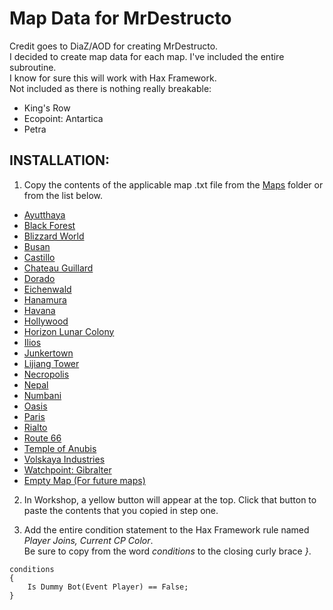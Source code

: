 # Map Data for MrDestructo
Credit goes to DiaZ/AOD for creating MrDestructo.  
I decided to create map data for each map. I've included the entire subroutine.  
I know for sure this will work with Hax Framework.  
Not included as there is nothing really breakable:  
- King's Row
- Ecopoint: Antartica
- Petra

## INSTALLATION:
1. Copy the contents of the applicable map .txt file from the [Maps](/Maps/) folder or from the list below.
- [Ayutthaya](/Maps/Ayutthaya.txt)
- [Black Forest](/Maps/BlackForest.txt)
- [Blizzard World](/Maps/BlizzardWorld.txt)
- [Busan](/Maps/Busan.txt)
- [Castillo](/Maps/Castillo.txt)
- [Chateau Guillard](/Maps/ChateauGuillard.txt)
- [Dorado](/Maps/Dorado.txt)
- [Eichenwald](/Maps/Eichenwald.txt)
- [Hanamura](/Maps/Hanamura.txt)
- [Havana](/Maps/Havana.txt)
- [Hollywood](/Maps/Hollywood.txt)
- [Horizon Lunar Colony](/Maps/HorizonLunarColony.txt)
- [Ilios](/Maps/Ilios.txt)
- [Junkertown](/Maps/Junkertown.txt)
- [Lijiang Tower](/Maps/LijiangTower.txt)
- [Necropolis](/Maps/Necropolis.txt)
- [Nepal](/Maps/Nepal.txt)
- [Numbani](/Maps/Numbani.txt)
- [Oasis](/Maps/Oasis.txt)
- [Paris](/Maps/Paris.txt)
- [Rialto](/Maps/Rialto.txt)
- [Route 66](/Maps/Route66.txt)
- [Temple of Anubis](/Maps/TempleOfAnubis.txt)
- [Volskaya Industries](/Maps/VolskayaIndustries.txt)
- [Watchpoint: Gibralter](/Maps/WatchpointGibralter.txt)
- [Empty Map (For future maps)](/Maps/EmptyMap.txt)

2. In Workshop, a yellow button will appear at the top. Click that button to paste the contents that you copied in step one.  

3. Add the entire condition statement to the Hax Framework rule named *Player Joins, Current CP Color*.  
Be sure to copy from the word *conditions* to the closing curly brace *}*.
```
conditions
{
    Is Dummy Bot(Event Player) == False;
}
```
